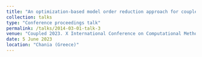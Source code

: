 ```yaml
---
title: "An optimization-based model order reduction approach for coupled problems: application to thermo-hydro-mechanical systems"
collection: talks
type: "Conference proceedings talk"
permalink: /talks/2014-03-01-talk-3
venue: "Coupled 2023. X International Conference on Computational Methods for Coupled problems in Science and Engineering"
date: 5 June 2023
location: "Chania (Greece)"
---
```


